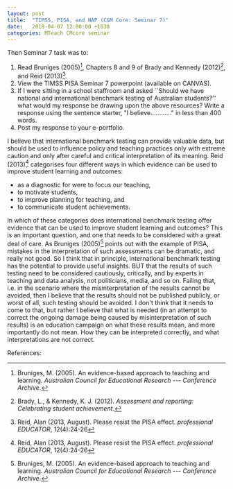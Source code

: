```yaml
---
layout: post
title:  "TIMSS, PISA, and NAP (C&M Core: Seminar 7)"
date:   2018-04-07 12:00:00 +1030
categories: MTeach CMcore seminar
---
```


Then Seminar 7 task was to: 

1. Read Bruniges (2005)[^Bruniges2005], Chapters 8 and 9 of Brady and Kennedy (2012)[^Brady2012], and Reid (2013)[^Reid2013].
2. View the TIMSS PISA Seminar 7 powerpoint (available on CANVAS).
3. If I were sitting in a school staffroom and asked ``Should we have national and international benchmark testing of Australian students?'' what would my response be drawing upon the above resources? Write a response using the sentence starter, "I believe............" in less than 400 words.
4. Post my response to your e-portfolio.

I believe that international benchmark testing can provide valuable data, but should be used to influence policy and teaching practices only with extreme caution and only after careful and critical interpretation of its meaning. Reid (2013)[^Reid2013] categorises four different ways in which evidence can be used to improve student learning and outcomes: 
 - as a diagnostic for were to focus our teaching, 
 - to motivate students,
 - to improve planning for teaching, and
 - to communicate student achievements.
 
In which of these categories does international benchmark testing offer evidence that can be used to improve student learning and outcomes? This is an important question, and one that needs to be considered with a great deal of care. As Bruniges (2005)[^Bruniges2005] points out with the example of PISA, mistakes in the interpretation of such assessments can be dramatic, and really not good. So I think that in principle, international benchmark testing has the potential to provide useful insights. BUT that the results of such testing need to be considered cautiously, critically, and by experts in teaching and data analysis, not politicians, media, and so on. Failing that, i.e. in the scenario where the misinterpretation of the results cannot be avoided, then I believe that the results should not be published publicly, or worst of all, such testing should be avoided. I don't think that it needs to come to that, but rather I believe that what is needed (in an attempt to correct the ongoing damage being caused by misinterpretation of such results) is an education campaign on what these results mean, and more importantly do not mean. How they can be interpreted correctly, and what interpretations are not correct.



References:

[^Brady2012]: Brady, L., & Kennedy, K. J. (2012). *Assessment and reporting: Celebrating student achievement*.

[^Bruniges2005]: Bruniges, M. (2005). An evidence-based approach to teaching and learning. *Australian Council for Educational Research --- Conference Archive*.

[^Reid2013]: Reid, Alan (2013, August). Please resist the PISA effect. *professional EDUCATOR*, 12(4):24-26